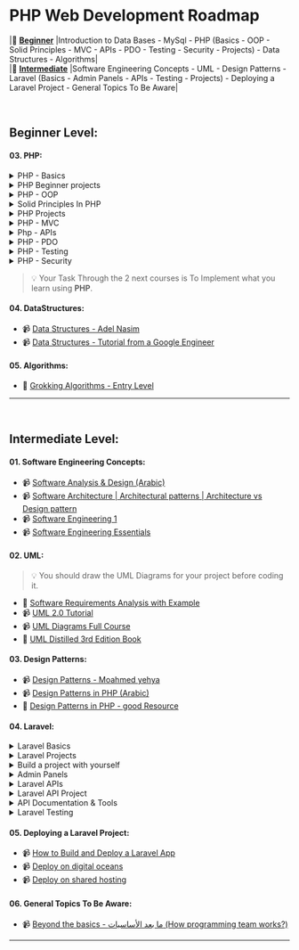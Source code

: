 # PHP Web Development Roadmap

|🔗 [**Beginner**](#beginner-level)		     |Introduction to Data Bases - MySql - PHP (Basics - OOP - Solid Principles - MVC - APIs - PDO - Testing - Security - Projects) - Data Structures - Algorithms|
<br>
|🔗 [**Intermediate**](#intermediate-level)  |Software Engineering Concepts - UML - Design Patterns - Laravel (Basics - Admin Panels - APIs - Testing - Projects) - Deploying a Laravel Project - General Topics To Be Aware|

<br>


## Beginner Level: 

#### 03. PHP: 
<details>
<summary>PHP - Basics</summary>

- 📹 [PHP Bootcamp 2022 - Elzero](https://www.youtube.com/playlist?list=PLDoPjvoNmBAy41u35AqJUrI-H83DObUDq) and 📹 [Learn PHP 5 In Arabic](https://www.youtube.com/playlist?list=PLDoPjvoNmBAzH72MTPuAAaYfReraNlQgM)
- 📹 [Learn PHP The Right Way ](https://www.youtube.com/playlist?list=PLr3d3QYzkw2xabQRUpcZ_IBk9W50M9pe-)
- 📹 [PHP For Beginners Laracasts ](https://laracasts.com/series/php-for-beginners-2023-edition)  
    The Last One is a very important Course, you should see it even you watch either of the previous ones.
</details>

<details>
<summary>PHP Beginner projects</summary>

- 📹 [PHP registration form & validation](https://youtu.be/V5sJ76T3mWg)
- 📹 [Create MySql Notes App](https://youtu.be/DOsuFRnBqLU)
- 📹 [Todo app with PHP](https://youtu.be/NxeNqHdJFxs)
- 📹 [Simple CRUD application with PHP and JSON](https://youtu.be/DWHZSkn5paQ)
</details>

<details>
<summary>PHP - OOP </summary>

- 📹 [OOP - Elzero](https://youtube.com/playlist?list=PLDoPjvoNmBAxXTPncg0W4lhVS32LO_xtQ)  
- 📹 [Object Oriented Programming In PHP (Arabic)](https://www.youtube.com/playlist?list=PL7mt2FDjAkPdEgExp0ZNMIiW8vHI8FEK1)  
- 📹 [OOP - Dani Krossing (Recommended - English)](https://youtube.com/playlist?list=PL0eyrZgxdwhypQiZnYXM7z7-OTkcMgGPh) 
- 📹 [OOP - laracasts (Paid)](https://laracasts.com/series/object-oriented-principles-in-php)
</details>

<details>
<summary>Solid Principles In PHP</summary>

- 📹 [SOLID Principles - Mohamed Yahya](https://www.youtube.com/playlist?list=PLrwRNJX9gLs3ZtZgJtw5k15CDobtfSNQt)
- 📹 [SOLID Principles in PHP Crash course (Arabic)](https://www.youtube.com/playlist?list=PLdYYj2XLw5BmCPq1yW56MpoopAZ1xs6qm)
- 📹 [SOLID Principles - Mohamed Reda](https://www.youtube.com/playlist?list=PLnqAlQ9hFYdflFSS4NigVB7aSoYPNwHTL)
</details>

<details>
<summary>PHP Projects </summary>

- 📹 [OOP PHP Login System For Beginners | OOP PHP & PDO](https://www.youtube.com/watch?v=BaEm2Qv14oU&list=PL0eyrZgxdwhypQiZnYXM7z7-OTkcMgGPh&index=19)
- 📹 [Php & Mysql Ecommerce Project](https://www.youtube.com/watch?v=KLWA2vCERSQ&ab_channel=DailyTuition)
- 📹 [Building Web Applications Using PHP & MYSQL - Mahara Tech](https://maharatech.gov.eg/course/view.php?id=21)
- 📹 [Create eCommerce Shop - Elzero](https://www.youtube.com/playlist?list=PLDoPjvoNmBAxdiBh6J62wOzEnvC4CNuFU)
- 📹 [Food Order Website - Vijay Thapa (English)](https://www.youtube.com/playlist?list=PLDoPjvoNmBAxdiBh6J62wOzEnvC4CNuFU)
</details>

<details>
<summary>PHP - MVC </summary>

- 📹 [PHP MVC project in arabic](https://www.youtube.com/playlist?list=PL7mt2FDjAkPepYrMofOwTwxQwJSlZ8N-a)
- 📹 [PHP MVC Assignment Tracker Project](https://www.youtube.com/watch?v=Rkg731t47dc&t=1s&ab_channel=DaveGray)
- 📹 [Getting to know the basics - English](https://www.youtube.com/watch?v=q0JhJBYi4sw&ab_channel=QuickProgramming) 
</details>

<details>
<summary>Php - APIs</summary>

&nbsp; **Introduction to apis**
- 📹 [What is an API](https://www.youtube.com/watch?v=s7wmiS2mSXY&ab_channel=MuleSoftVideos)
- 📹 [REST API & RESTful Web Services Explained](https://www.youtube.com/watch?v=LooL6_chvN4&ab_channel=CleverTechie)
- 📹 [APIs | REST | REST APIs Demystified](https://www.youtube.com/watch?v=FOZtRzY5x8E)
- 📹 [REST API Crash Course - Caleb Curry](https://www.youtube.com/watch?v=qbLc5a9jdXo)

&nbsp; **Apis in PHP**
- 📹 [API (Arabic)](https://youtube.com/playlist?list=PLe_UJpVeP8qC19dcR1mgb6Uad2SRrtfmL)
- 📹 [REST API with PHP - ProgrammingKnowledge](https://www.youtube.com/playlist?list=PLS1QulWo1RIYWjdoEC1WbT8W3XGGWVXfW)
</details>

<details>
<summary>PHP - PDO </summary>

- 📹 [PHP Data Object (PDO) (Arabic)](https://www.youtube.com/playlist?list=PLZA0Ty4MhTp7_hNYmR3_DB6DlIxY--B4k)
</details>

<details>
<summary>PHP - Testing </summary>

- 📹 [PHPUnit Testing](https://www.youtube.com/playlist?list=PLe30vg_FG4OTsFRc1eWppZfYwZdMlLuhE)
</details>

<details>
<summary>PHP - Security </summary>

- 📹 [Secure Your PHP Web Application - Elzero](https://www.youtube.com/playlist?list=PLDoPjvoNmBAypWmEHEy3awR6Ek9sUe5ZS)
- 📹 [PHP website security & Hacking prevention (English)](https://www.youtube.com/playlist?list=PLY3j36HMSHNVaHbm5gf302PjGAmYZKZv1)
- 📹 [TheNewBaghdad - كيف تهكر موقع الكتروني](https://www.youtube.com/playlist?list=PLF8OvnCBlEY3kbFivlWbtoDCNjo4qRAZd)
</details>

> :bulb: Your Task Through the 2 next courses is To Implement what you learn using **PHP**.
#### 04. DataStructures: 
- 📹 [Data Structures - Adel Nasim](https://www.youtube.com/playlist?list=PLCInYL3l2AajqOUW_2SwjWeMwf4vL4RSp)  
- 📹 [Data Structures - Tutorial from a Google Engineer](https://www.youtube.com/watch?v=RBSGKlAvoiM)

#### 05. Algorithms: 
- 📖 [Grokking Algorithms - Entry Level](https://edu.anarcho-copy.org/Algorithm/grokking-algorithms-illustrated-programmers-curious.pdf)

---

<br>


## Intermediate Level: 

#### 01. Software Engineering Concepts: 
- 📹 [Software Analysis & Design (Arabic)](https://www.youtube.com/playlist?list=PLMzaNeHCFdm-0QIV9CuFZpIi_4-nKH4Xi)
- 📹 [Software Architecture | Architectural patterns | Architecture vs Design pattern](https://www.youtube.com/watch?v=lTkL1oIMiaU)
- 📹 [Software Engineering 1](https://www.youtube.com/playlist?list=PLsnvpvHuTUbC-yJkvcf-Stp_kLwfesnn-)
- 📹 [Software Engineering Essentials](https://www.edx.org/course/software-engineering-essentials)

#### 02. UML:

> :bulb: You should draw the UML Diagrams for your project before coding it.
- 📃 [Software Requirements Analysis with Example](https://www.guru99.com/learn-software-requirements-analysis-with-case-study.html)
- 📹 [UML 2.0 Tutorial](https://www.youtube.com/playlist?list=PLGLfVvz_LVvQ5G-LdJ8RLqe-ndo7QITYc)
- 📹 [UML Diagrams Full Course](https://www.youtube.com/watch?v=WnMQ8HlmeXc)
- 📖 [UML Distilled 3rd Edition Book](https://github.com/gcoronelc/PECI-Java-MAR-2015/blob/master/Recursos/UML%20Distilled%203rd%20Ed.pdf)

#### 03. Design Patterns:
- 📹 [Design Patterns - Moahmed yehya](https://www.youtube.com/playlist?list=PLrwRNJX9gLs3oQyBoXtYimY7M5aSF0_oC)
- 📹 [Design Patterns in PHP (Arabic)](https://www.youtube.com/playlist?list=PLdYYj2XLw5BnpInmR103TyVwFd_CLI6IS)
- 📃 [Design Patterns in PHP - good Resource](https://refactoring.guru/design-patterns)

#### 04. Laravel: 
<details>
<summary>Laravel Basics</summary>

- 📹 [Backend Bootcamp: Laravel & Backend Introducion - Eyad Hamza](https://www.youtube.com/playlist?list=PLIzoD6CTXb3_iILDz7NIGj49stmeoDWh0)
- 📹 [Laravel Basics - Building a Blog Website (Arabic)](https://www.youtube.com/watch?v=Q4z6U23cTVc)
- 📹 [laravel 8 from scratch (Recommended)](https://laracasts.com/series/laravel-8-from-scratch)
- 📖 [Laravel: Up & Running, 3rd Edition - Oreilly (Recommended)](https://www.oreilly.com/library/view/laravel-up/9781098153250/)
</details>

<details>
<summary>Laravel Projects</summary>

- 📹 [Laravel workshop (Arabic)](https://www.youtube.com/playlist?list=PLnls71Jg2COcJ2rw3wYlDEYSqMvFJBCZY)
- 📹 [Build an instagram clone](https://www.youtube.com/watch?v=ImtZ5yENzgE)
- 📹 [Job listings application | Traversy Media](https://www.youtube.com/watch?v=MYyJ4PuL4pY&list=LL&index=2)
- 📹 [PHP Laravel 9 Course: Multi-Vendor Store Example (Arabic - Recommended)](https://www.youtube.com/playlist?list=PL13Ag2mfco64zMLcFjPb5GVWCu-OAjTrx)
</details>

<details>
<summary>Build a project with yourself</summary>

> :bulb: Use the following files and templates and Start building amazing projects by yourself.
- 🖇️ Project 1:
    Use this [document](https://thescipub.com/pdf/ajeassp.2012.266.274.pdf) as reference to system requirements and build your own system.
- 🖇️ Project 2:
    Use a [design template](https://bootstrapmade.com/ebusiness-bootstrap-corporate-template/download/) and turn it to a complete website.
- 🖇️ Project 3:
    Build a website to show your cv where you can add your works, services, portfolio, biography and all to be controlled using a dashboard [you can use any of these templates](https://bootstrapmade.com/bootstrap-resume-cv-templates/).
</details>

<details>
<summary>Admin Panels</summary>

> :bulb: Admin dashboard is Required - you may use Filament or you can use any other dashboard you like.
- 📃 [Laravel Orchid](https://orchid.software/en/)
- 📹 [Laravel Filament Full Tutorial](https://www.youtube.com/playlist?list=PL6tf8fRbavl3lxHRw44aKyW0Hq2IXmxGv)
- 📹 [Laravel Filament Roles and Permissions Full Tutorial](https://www.youtube.com/playlist?list=PL6tf8fRbavl2oguMj5NSrQXhsd6ztc8_O)
- 📹 [FilamentDaily Channel - Filament tips](https://youtube.com/@FilamentDaily?si=14cB-0bj656aXwiX)  
</details>

<details>
<summary>Laravel APIs</summary>

- 📹 [Laravel API - 1](https://www.youtube.com/watch?v=mgdMeXkviy8)
- 📹 [Laravel API - 2](https://www.youtube.com/watch?v=TTK8uQOjpT0)
- 📹 [Laravel API & Sanctum Authentication](https://www.youtube.com/watch?v=MT-GJQIY3EU&t=2127s&ab_channel=TraversyMedia)
- 📹 [Laravel API Crash Course (Acadea.io)](https://www.youtube.com/playlist?list=PLSfH3ojgWsQosqpQUc28yP9jJZXrEylJY)
- 📹 [Laravel API Crash Course (Code With Dary)](https://www.youtube.com/watch?v=xvqPEEpRBJ4&list=LL&index=2&t=11s)
</details>

<details>
<summary>Laravel API Project</summary>

- 📹 [Laravel MentorSHIP: Travel API](https://www.youtube.com/playlist?list=PLdXLsjL7A9k2utMAieXUnUP8zyxaDA3mP)
</details>

<details>
<summary>API Documentation & Tools</summary>

- 📹 [Postman - 1](https://www.youtube.com/watch?v=XNVo9WkCoak&t=312s)
- 📹 [Postman - 2](https://www.youtube.com/watch?v=d2WAKIKpKlE)
</details>

<details>
<summary>Laravel Testing</summary>

- 📹 [Test Driven Laravel](https://www.youtube.com/playlist?list=PLpzy7FIRqpGAbkfdxo1MwOS9xjG3O3z1y)
- 📹 [Laravel Test-driven Development (Arabic)](https://www.youtube.com/playlist?list=PLt5zOdAXo16ADTziE2W67qJgTOgfAOEqi)
- 📹 [Laravel Testing for Beginners (Laravel Daily)](https://www.youtube.com/playlist?list=PLdXLsjL7A9k0esh2qNCtUMsGPLUWdLjHp)
</details>

#### 05. Deploying a Laravel Project: 
- 📹 [How to Build and Deploy a Laravel App](https://www.youtube.com/watch?v=QnNA7YdvCYA&list=PLseEp7p6EwiZrR_9dzp8d3AVcBqPz-HFZ&index=4)
- 📹 [Deploy on digital oceans](https://www.youtube.com/watch?v=QnNA7YdvCYA&list=PLseEp7p6EwiZrR_9dzp8d3AVcBqPz-HFZ&index=3)
- 📹 [Deploy on shared hosting](https://www.youtube.com/watch?v=6g8G3YQtQt4) 

#### 06. General Topics To Be Aware:
- 📹 [Beyond the basics - ما بعد الأساسيات (How programming team works?)](https://www.youtube.com/playlist?list=PL9ExMy1CBZjnsv2WXFKxXNf41iT1pdT2Q)

---

<br>
